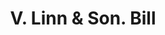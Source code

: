 ---
doi: 10.7916/D8S4843K
date_other: '1890'
date_other_textual: 1890-1899
form: printed ephemera
genre:
- Invoices
name:
- V. Linn & Son
object_in_context_url: https://biggert.cul.columbia.edu/items/view/ave_biggert_00868
subject_hierarchical_geographic:
- New York, New York, United States
subject_name:
- V. Linn & Son
title: V. Linn & Son. Bill
sort_title: V. Linn & Son. Bill
call_number: ave_biggert_00868
coordinates:
- 40.69277777777778,-73.99027777777778
pid: ave_biggert_00868
identifiers: ave_biggert_00868
thumbnail: https://derivativo-2.library.columbia.edu/iiif/2/ldpd:345870/full/!256,256/0/native.jpg
permalink: /biggert/ave_biggert_00868/
layout: iiif-image-page
---